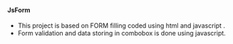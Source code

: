 #### JsForm
* This project is  based on FORM filling coded using html and javascript .
* Form validation and data storing in combobox is done using javascript.
